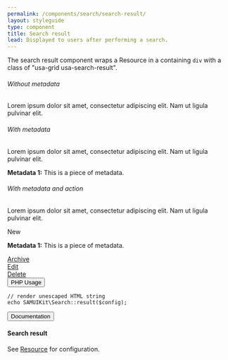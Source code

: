 ```yaml
---
permalink: /components/search/search-result/
layout: styleguide
type: component
title: Search result
lead: Displayed to users after performing a search.
---
```


<p>The search result component wraps a Resource in a containing <code>div</code> with a class of "usa-grid usa-search-result".</p>

<div class="preview">

  <h6>Without metadata</h6>
  <div class="usa-grid usa-search-result">
  <div class="usa-width-one-whole">
    <p>Lorem ipsum dolor sit amet, consectetur adipiscing elit. Nam ut ligula pulvinar elit.</p>
  </div>
  </div>
  <h6>With metadata</h6>
  <div class="usa-grid usa-search-result">
  <div class="usa-width-two-thirds">
    <p>Lorem ipsum dolor sit amet, consectetur adipiscing elit. Nam ut ligula pulvinar elit.</p>
  </div>
  <div class="usa-width-one-third">
    <p><strong>Metadata 1:</strong> This is a piece of metadata.</p>
  </div>
  </div>

  <h6>With metadata and action</h6>
  <div class="usa-grid usa-search-result">
  <div class="usa-width-two-thirds">
    <p>Lorem ipsum dolor sit amet, consectetur adipiscing elit. Nam ut ligula pulvinar elit.</p>
  </div>
  <div class="usa-width-one-third">
    <p><span class="usa-label">New</span></p>
    <p><strong>Metadata 1:</strong> This is a piece of metadata.</p>
    <div class="usa-width-one-whole">
      <div class="usa-action-container">
        <span><a href="#"><i class="fa fa-archive"></i>Archive</a></span>
      </div>
      <div class="usa-action-container">
        <span><a href="#"><i class="fa fa-pencil-square"></i>Edit</a></span>
      </div>
      <div class="usa-action-container delete">
        <span><a href="#"><i class="fa fa-trash"></i>Delete</a></span>
      </div>
    </div>
  </div>
  </div>
</div>

<div class="usa-accordion-bordered usa-accordion-docs">
  <button class="usa-button-unstyled usa-accordion-button"
      aria-expanded="false" aria-controls="collapsible-0">
    PHP Usage
  </button>
  <div id="collapsible-0" aria-hidden="true" class="usa-accordion-content">
<pre><code>// render unescaped HTML string
echo SAMUIKit\Search::result($config);</code></pre>
  </div>
</div>

<div class="usa-accordion-bordered usa-accordion-docs">
  <button class="usa-button-unstyled usa-accordion-button"
      aria-expanded="true" aria-controls="collapsible-0">
    Documentation
  </button>
  <div id="collapsible-0" aria-hidden="false" class="usa-accordion-content">
    <h4 class="usa-heading">Search result</h4>
    <p>See <a href="{{ site.baseurl }}/other/resource">Resource</a> for configuration.</p>
  </div>
</div>
